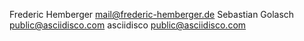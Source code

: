 Frederic Hemberger <mail@frederic-hemberger.de>
Sebastian Golasch <public@asciidisco.com>
asciidisco <public@asciidisco.com>
